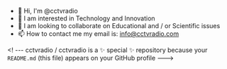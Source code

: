 - 👋 Hi, I'm @cctvradio
- 👀 I am interested in Technology and Innovation
- 💞️ I am looking to collaborate on Educational and / or Scientific issues
- 📫 How to contact me my email is: info@cctvradio.com

<! ---
cctvradio / cctvradio is a ✨ special ✨ repository because your `README.md` (this file) appears on your GitHub profile
--->
